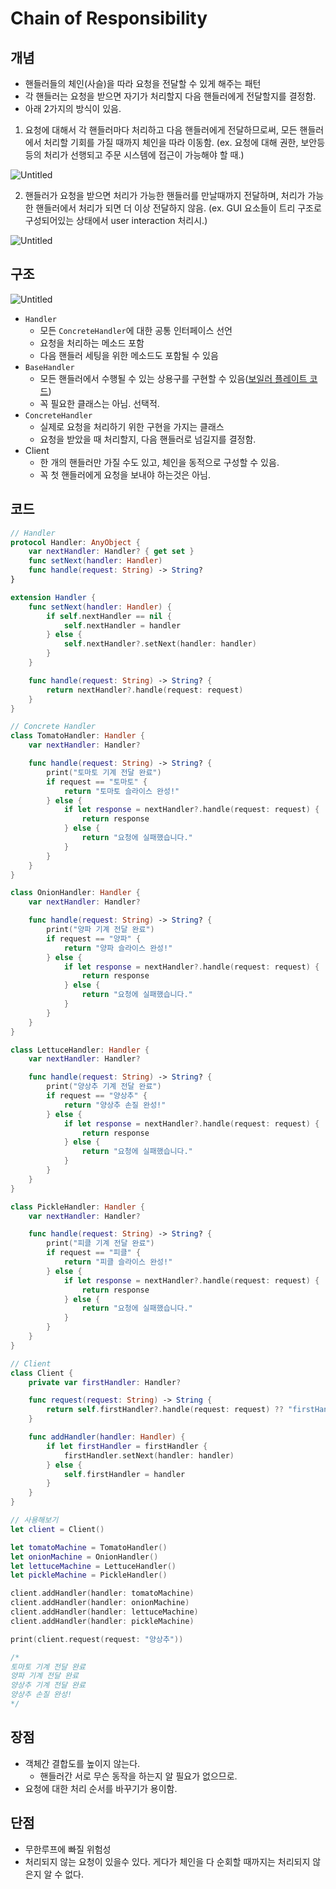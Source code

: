 # Chain of Responsibility

## 개념

- 핸들러들의 체인(사슬)을 따라 요청을 전달할 수 있게 해주는 패턴
- 각 핸들러는 요청을 받으면 자기가 처리할지 다음 핸들러에게 전달할지를 결정함.
- 아래 2가지의 방식이 있음.

1. 요청에 대해서 각 핸들러마다 처리하고 다음 핸들러에게 전달하므로써, 모든 핸들러에서 처리할 기회를 가질 때까지 체인을 따라 이동함. 
(ex. 요청에 대해 권한, 보안등등의 처리가 선행되고 주문 시스템에 접근이 가능해야 할 때.)

![Untitled](Images/chain_of_resposibility_1.png)

2. 핸들러가 요청을 받으면 처리가 가능한 핸들러를 만날때까지 전달하며, 처리가 가능한 핸들러에서 처리가 되면 더 이상 전달하지 않음.
(ex. GUI 요소들이 트리 구조로 구성되어있는 상태에서 user interaction 처리시.)

![Untitled](Images/chain_of_resposibility_2.png)

## 구조

![Untitled](Images/chain_of_resposibility_3.png)

- `Handler`
    - 모든 `ConcreteHandler`에 대한 공통 인터페이스 선언
    - 요청을 처리하는 메소드 포함
    - 다음 핸들러 세팅을 위한 메소드도 포함될 수 있음
- `BaseHandler`
    - 모든 핸들러에서 수행될 수 있는 상용구를 구현할 수 있음([보일러 플레이트 코드](https://en.wikipedia.org/wiki/Boilerplate_code))
    - 꼭 필요한 클래스는 아님. 선택적.
- `ConcreteHandler`
    - 실제로 요청을 처리하기 위한 구현을 가지는 클래스
    - 요청을 받았을 때 처리할지, 다음 핸들러로 넘길지를 결정함.
- Client
    - 한 개의 핸들러만 가질 수도 있고, 체인을 동적으로 구성할 수 있음.
    - 꼭 첫 핸들러에게 요청을 보내야 하는것은 아님.

## 코드

```swift
// Handler
protocol Handler: AnyObject {
    var nextHandler: Handler? { get set }
    func setNext(handler: Handler)
    func handle(request: String) -> String?
}

extension Handler {
    func setNext(handler: Handler) {
        if self.nextHandler == nil {
            self.nextHandler = handler
        } else {
            self.nextHandler?.setNext(handler: handler)
        }
    }

    func handle(request: String) -> String? {
        return nextHandler?.handle(request: request)
    }
}

// Concrete Handler
class TomatoHandler: Handler {
    var nextHandler: Handler?

    func handle(request: String) -> String? {
        print("토마토 기계 전달 완료")
        if request == "토마토" {
            return "토마토 슬라이스 완성!"
        } else {
            if let response = nextHandler?.handle(request: request) {
                return response
            } else {
                return "요청에 실패했습니다."
            }
        }
    }
}

class OnionHandler: Handler {
    var nextHandler: Handler?

    func handle(request: String) -> String? {
        print("양파 기계 전달 완료")
        if request == "양파" {
            return "양파 슬라이스 완성!"
        } else {
            if let response = nextHandler?.handle(request: request) {
                return response
            } else {
                return "요청에 실패했습니다."
            }
        }
    }
}

class LettuceHandler: Handler {
    var nextHandler: Handler?

    func handle(request: String) -> String? {
        print("양상추 기계 전달 완료")
        if request == "양상추" {
            return "양상추 손질 완성!"
        } else {
            if let response = nextHandler?.handle(request: request) {
                return response
            } else {
                return "요청에 실패했습니다."
            }
        }
    }
}

class PickleHandler: Handler {
    var nextHandler: Handler?

    func handle(request: String) -> String? {
        print("피클 기계 전달 완료")
        if request == "피클" {
            return "피클 슬라이스 완성!"
        } else {
            if let response = nextHandler?.handle(request: request) {
                return response
            } else {
                return "요청에 실패했습니다."
            }
        }
    }
}

// Client
class Client {
    private var firstHandler: Handler?

    func request(request: String) -> String {
        return self.firstHandler?.handle(request: request) ?? "firstHandler를 설정해주세요"
    }

    func addHandler(handler: Handler) {
        if let firstHandler = firstHandler {
            firstHandler.setNext(handler: handler)
        } else {
            self.firstHandler = handler
        }
    }
}

// 사용해보기
let client = Client()

let tomatoMachine = TomatoHandler()
let onionMachine = OnionHandler()
let lettuceMachine = LettuceHandler()
let pickleMachine = PickleHandler()

client.addHandler(handler: tomatoMachine)
client.addHandler(handler: onionMachine)
client.addHandler(handler: lettuceMachine)
client.addHandler(handler: pickleMachine)

print(client.request(request: "양상추"))

/*
토마토 기계 전달 완료
양파 기계 전달 완료
양상추 기계 전달 완료
양상추 손질 완성!
*/
```

## 장점

- 객체간 결합도를 높이지 않는다.
    - 핸들러간 서로 무슨 동작을 하는지 알 필요가 없으므로.
- 요청에 대한 처리 순서를 바꾸기가 용이함.

## 단점

- 무한루프에 빠질 위험성
- 처리되지 않는 요청이 있을수 있다. 게다가 체인을 다 순회할 때까지는 처리되지 않은지 알 수 없다.
